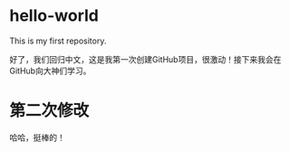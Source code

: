 # hello-world
This is my first repository.

好了，我们回归中文，这是我第一次创建GitHub项目，很激动！接下来我会在GitHub向大神们学习。

# 第二次修改

哈哈，挺棒的！
